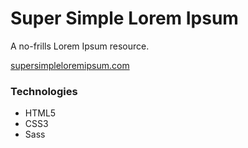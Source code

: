# Super Simple Lorem Ipsum

A no-frills Lorem Ipsum resource.

[supersimpleloremipsum.com](https://supersimpleloremipsum.com)

### Technologies

- HTML5
- CSS3
- Sass
